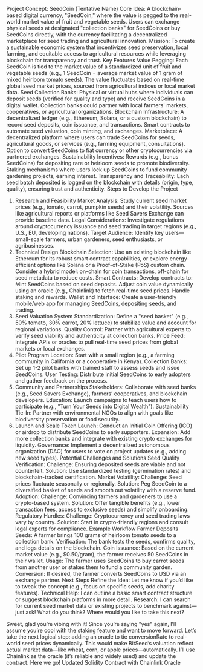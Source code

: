 Project Concept: SeedCoin (Tentative Name)
Core Idea: A blockchain-based digital currency, "SeedCoin," where the value is pegged to the real-world market value of fruit and vegetable seeds. Users can exchange physical seeds at designated "collection banks" for SeedCoins or buy SeedCoins directly, with the currency facilitating a decentralized marketplace for seed trading and agricultural innovation.
Mission: To create a sustainable economic system that incentivizes seed preservation, local farming, and equitable access to agricultural resources while leveraging blockchain for transparency and trust.
Key Features
Value Pegging:
Each SeedCoin is tied to the market value of a standardized unit of fruit and vegetable seeds (e.g., 1 SeedCoin = average market value of 1 gram of mixed heirloom tomato seeds).
The value fluctuates based on real-time global seed market prices, sourced from agricultural indices or local market data.
Seed Collection Banks:
Physical or virtual hubs where individuals can deposit seeds (verified for quality and type) and receive SeedCoins in a digital wallet.
Collection banks could partner with local farmers' markets, cooperatives, or agricultural organizations.
Blockchain Infrastructure:
A decentralized ledger (e.g., Ethereum, Solana, or a custom blockchain) to record seed deposits, coin issuance, and transactions.
Smart contracts to automate seed valuation, coin minting, and exchanges.
Marketplace:
A decentralized platform where users can trade SeedCoins for seeds, agricultural goods, or services (e.g., farming equipment, consultations).
Option to convert SeedCoins to fiat currency or other cryptocurrencies via partnered exchanges.
Sustainability Incentives:
Rewards (e.g., bonus SeedCoins) for depositing rare or heirloom seeds to promote biodiversity.
Staking mechanisms where users lock up SeedCoins to fund community gardening projects, earning interest.
Transparency and Traceability:
Each seed batch deposited is logged on the blockchain with details (origin, type, quality), ensuring trust and authenticity.
Steps to Develop the Project
1. Research and Feasibility
Market Analysis: Study current seed market prices (e.g., tomato, carrot, pumpkin seeds) and their volatility. Sources like agricultural reports or platforms like Seed Savers Exchange can provide baseline data.
Legal Considerations: Investigate regulations around cryptocurrency issuance and seed trading in target regions (e.g., U.S., EU, developing nations).
Target Audience: Identify key users—small-scale farmers, urban gardeners, seed enthusiasts, or agribusinesses.
2. Technical Design
Blockchain Selection:
Use an existing blockchain like Ethereum for its robust smart contract capabilities, or explore energy-efficient options like Solana or a Proof-of-Stake (PoS) custom chain.
Consider a hybrid model: on-chain for coin transactions, off-chain for seed metadata to reduce costs.
Smart Contracts:
Develop contracts to:
Mint SeedCoins based on seed deposits.
Adjust coin value dynamically using an oracle (e.g., Chainlink) to fetch real-time seed prices.
Handle staking and rewards.
Wallet and Interface:
Create a user-friendly mobile/web app for managing SeedCoins, depositing seeds, and trading.
3. Seed Valuation System
Standardization: Define a "seed basket" (e.g., 50% tomato, 30% carrot, 20% lettuce) to stabilize value and account for regional variations.
Quality Control: Partner with agricultural experts to verify seed viability and authenticity at collection banks.
Price Feed: Integrate APIs or oracles to pull real-time seed prices from global markets or local exchanges.
4. Pilot Program
Location: Start with a small region (e.g., a farming community in California or a cooperative in Kenya).
Collection Banks: Set up 1-2 pilot banks with trained staff to assess seeds and issue SeedCoins.
User Testing: Distribute initial SeedCoins to early adopters and gather feedback on the process.
5. Community and Partnerships
Stakeholders: Collaborate with seed banks (e.g., Seed Savers Exchange), farmers’ cooperatives, and blockchain developers.
Education: Launch campaigns to teach users how to participate (e.g., "Turn Your Seeds into Digital Wealth").
Sustainability Tie-In: Partner with environmental NGOs to align with goals like biodiversity preservation or food security.
6. Launch and Scale
Token Launch: Conduct an Initial Coin Offering (ICO) or airdrop to distribute SeedCoins to early supporters.
Expansion: Add more collection banks and integrate with existing crypto exchanges for liquidity.
Governance: Implement a decentralized autonomous organization (DAO) for users to vote on project updates (e.g., adding new seed types).
Potential Challenges and Solutions
Seed Quality Verification:
Challenge: Ensuring deposited seeds are viable and not counterfeit.
Solution: Use standardized testing (germination rates) and blockchain-tracked certification.
Market Volatility:
Challenge: Seed prices fluctuate seasonally or regionally.
Solution: Peg SeedCoin to a diversified basket of seeds and smooth out volatility with a reserve fund.
Adoption:
Challenge: Convincing farmers and gardeners to use a crypto-based system.
Solution: Offer tangible benefits (e.g., lower transaction fees, access to exclusive seeds) and simplify onboarding.
Regulatory Hurdles:
Challenge: Cryptocurrency and seed trading laws vary by country.
Solution: Start in crypto-friendly regions and consult legal experts for compliance.
Example Workflow
Farmer Deposits Seeds: A farmer brings 100 grams of heirloom tomato seeds to a collection bank.
Verification: The bank tests the seeds, confirms quality, and logs details on the blockchain.
Coin Issuance: Based on the current market value (e.g., $0.50/gram), the farmer receives 50 SeedCoins in their wallet.
Usage: The farmer uses SeedCoins to buy carrot seeds from another user or stakes them to fund a community garden.
Conversion: If desired, the farmer converts SeedCoins to USD via an exchange partner.
Next Steps
Refine the Idea: Let me know if you’d like to tweak the concept (e.g., focus on specific seeds, add charity features).
Technical Help: I can outline a basic smart contract structure or suggest blockchain platforms in more detail.
Research: I can search for current seed market data or existing projects to benchmark against—just ask!
What do you think? Where would you like to take this next?

Sweet, glad you’re vibing with it! Since you’re saying "yes" again, I’ll assume you’re cool with the staking feature and want to move forward. Let’s take the next logical step: adding an oracle to tie conversionRate to real-world seed prices dynamically. This would make BitSeed’s valuation reflect actual market data—like wheat, corn, or apple prices—automatically. I’ll use Chainlink as the oracle (it’s reliable and widely used) and update the contract. Here we go!
Updated Solidity Contract with Chainlink Oracle
